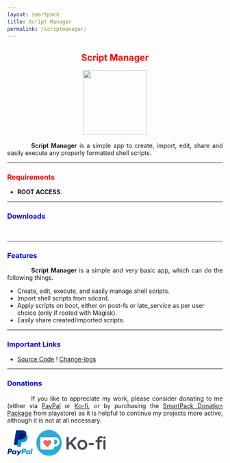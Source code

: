 ```yaml
---
layout: smartpack
title: Script Manager
permalink: /scriptmanager/
---
```


<style>
    tab1 { padding-left: 4em; }
</style>

<h2 style="color: red; text-align: center">Script Manager</h2>

<p style="text-align: center"><img src="https://github.com/SmartPack/ScriptManager/blob/master/app/src/main/res/mipmap-xxxhdpi/ic_launcher.png?raw=true" alt="" width="150" height="150" /></p>

<p style="text-align: justify"><tab1><strong>Script Manager</strong> is a simple app to create, import, edit, share and easily execute any properly formatted shell scripts.</tab1></p>

<hr>

<h3 style="color: red">Requirements</h3>

* <strong>ROOT ACCESS</strong>.

<hr>

<h3 style="color: blue">Downloads</h3>

<p><a href="https://github.com/SmartPack/ScriptManager/blob/master/release/com.smartpack.scriptmanager.apk?raw=true" target="_blank"><img src="https://i.ibb.co/q0mdc4Z/get-it-on-github.png" alt="" height="60" /></a></p>

<hr>

<h3 style="color: blue">Features</h3>

<p style="text-align: justify"><tab1><strong>Script Manager</strong> is a simple and very basic app, which can do the following things.</tab1></p>

* Create, edit, execute, and easily manage shell scripts.
* Import shell scripts from sdcard.
* Apply scripts on boot, either on post-fs or late_service as per user choice (only if rooted with Magisk).
* Easily share created/imported scripts.

<hr>

<h3 style="color: blue">Important Links</h3>

* <a href="https://github.com/SmartPack/ScriptManager/" target="_blank">Source Code</a> ! <a href="https://raw.githubusercontent.com/SmartPack/ScriptManager/master/change-logs.md" target="_blank">Change-logs</a>

<hr>

<h3 style="color: blue">Donations</h3>

<p style="text-align: justify"><tab1>If you like to appreciate my work, please consider donating to me (either via <a href="https://www.paypal.me/menacherry" target="_blank">PayPal</a> or <a href="https://ko-fi.com/sunilpaulmathew" target="_blank">Ko-fi</a>, or by purchasing the <a href="https://play.google.com/store/apps/details?id=com.smartpack.donate" target="_blank">SmartPack Donation Package</a> from playstore) as it is helpful to continue my projects more active, although it is not at all necessary.</tab1></p>

<p><a href="https://www.paypal.me/menacherry" target="_blank"><img src="https://github.com/SmartPack/SmartPack.github.io/blob/master/asset/pic005.png?raw=true" alt="" height="60" /></a> <a href="https://play.google.com/store/apps/details?id=com.smartpack.donate" target="_blank"><img src="https://play.google.com/intl/en_us/badges/images/generic/en-play-badge.png" alt="" height="60" /></a> <a href="https://ko-fi.com/sunilpaulmathew" target="_blank"><img src="https://github.com/SmartPack/SmartPack.github.io/blob/master/asset/pic010.png?raw=true" alt="" height="60" /></a></p>
